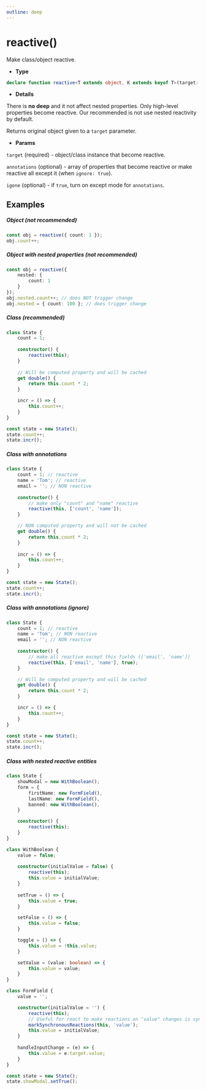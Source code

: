 ```yaml
---
outline: deep
---
```


# reactive()
Make class/object reactive. 

- **Type**
```typescript
declare function reactive<T extends object, K extends keyof T>(target: T, annotations?: K[], ignore?: boolean): T;
```
- **Details**

There is **no deep** and it not affect nested properties. 
Only high-level properties become reactive.
Our recommended is not use nested reactivity by default.

Returns original object given to a `target` parameter.

- **Params**

`target` (required) - object/class instance that become reactive.

`annotations` (optional) - array of properties that become reactive or make reactive all except it (when `ignore: true`). 

`igone` (optional) - if `true`, turn on except mode for `annotations`.

## Examples

##### Object (**not** recommended)
```typescript
const obj = reactive({ count: 1 });
obj.count++;
```
##### Object with nested properties (**not** recommended)
```typescript
const obj = reactive({ 
    nested: { 
        count: 1 
    } 
});
obj.nested.count++; // does NOT trigger change
obj.nested = { count: 100 }; // does trigger change
```

##### Class (recommended)
```typescript
class State {
    count = 1;
    
    constructor() {
        reactive(this);
    }
    
    // Will be computed property and will be cached
    get double() {
        return this.count * 2;
    }

    incr = () => {
        this.count++;
    }
}

const state = new State();
state.count++;
state.incr();
```

##### Class with annotations
```typescript
class State {
    count = 1; // reactive
    name = 'Tom'; // reactive
    email = ''; // NON reactive
    
    constructor() {
        // make only "count" and "name" reactive
        reactive(this, ['count', 'name']);
    }

    // NON computed property and will not be cached
    get double() {
        return this.count * 2;
    }
    
    incr = () => {
        this.count++;
    }
}

const state = new State();
state.count++;
state.incr();
```

##### Class with annotations (ignore)
```typescript
class State {
    count = 1; // reactive
    name = 'Tom'; // NON reactive
    email = ''; // NON reactive
    
    constructor() {
        // make all reactive except this fields (['email', 'name'])
        reactive(this, ['email', 'name'], true);
    }

    // Will be computed property and will be cached
    get double() {
        return this.count * 2;
    }

    incr = () => {
        this.count++;
    }
}

const state = new State();
state.count++;
state.incr();
```

##### Class with nested reactive entities

```typescript
class State {
    showModal = new WithBoolean();
    form = {
        firstName: new FormField(),
        lastName: new FormField(),
        banned: new WithBoolean(),
    }

    constructor() {
        reactive(this);
    }
}

class WithBoolean {
    value = false;
    
    constructor(initialValue = false) {
        reactive(this);
        this.value = initialValue;
    }
    
    setTrue = () => {
        this.value = true;
    }

    setFalse = () => {
        this.value = false;
    }

    toggle = () => {
        this.value = !this.value;
    }

    setValue = (value: boolean) => {
        this.value = value;
    }
}

class FormField {
    value = '';

    constructor(initialValue = '') {
        reactive(this);
        // Useful for react to make reactions on "value" changes is synchronous
        markSynchronousReactions(this, 'value');
        this.value = initialValue;
    }
    
    handleInputChange = (e) => {
        this.value = e.target.value;
    }
}

const state = new State();
state.showModal.setTrue();
```

